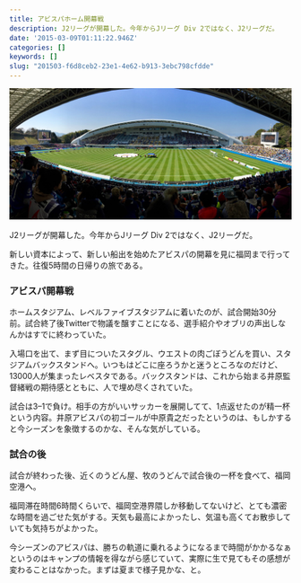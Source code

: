 ```yaml
---
title: アビスパホーム開幕戦
description: J2リーグが開幕した。今年からJリーグ Div 2ではなく、J2リーグだ。
date: '2015-03-09T01:11:22.946Z'
categories: []
keywords: []
slug: "201503-f6d8ceb2-23e1-4e62-b913-3ebc798cfdde"
---
```

![](1__7eqlMPFqsXNE6G2idifoCw.jpeg)

J2リーグが開幕した。今年からJリーグ Div 2ではなく、J2リーグだ。

新しい資本によって、新しい船出を始めたアビスパの開幕を見に福岡まで行ってきた。往復5時間の日帰りの旅である。

### アビスパ開幕戦

ホームスタジアム、レベルファイブスタジアムに着いたのが、試合開始30分前。試合終了後Twitterで物議を醸すことになる、選手紹介やオブリの声出しなんかはすでに終わっていた。

入場口を出て、まず目についたスタグル、ウエストの肉ごぼうどんを買い、スタジアムバックスタンドへ。いつもはどこに座ろうかと迷うところなのだけど、13000人が集まったレベスタである。バックスタンドは、これから始まる井原監督緒戦の期待感とともに、人で埋め尽くされていた。

試合は3–1で負け。相手の方がいいサッカーを展開してて、1点返せたのが精一杯という内容。井原アビスパの初ゴールが中原貴之だったというのは、もしかすると今シーズンを象徴するのかな、そんな気がしている。

### 試合の後

試合が終わった後、近くのうどん屋、牧のうどんで試合後の一杯を食べて、福岡空港へ。

福岡滞在時間6時間くらいで、福岡空港界隈しか移動してないけど、とても濃密な時間を過ごせた気がする。天気も最高によかったし、気温も高くてお散歩していても気持ちがよかった。

今シーズンのアビスパは、勝ちの軌道に乗れるようになるまで時間がかかるなぁというのはキャンプの情報を得ながら感じていて、実際に生で見てもその感想が変わることはなかった。まずは夏まで様子見かな、と。